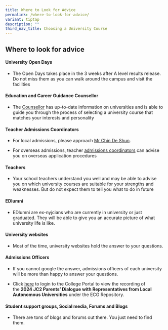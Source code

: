```yaml
---
title: Where to Look for Advice
permalink: /where-to-look-for-advice/
variant: tiptap
description: ""
third_nav_title: Choosing a University Course
---
```

<h2>Where to look for advice</h2>
<h4>University Open Days</h4>
<ul>
<li>
<p>The Open Days takes place in the 3 weeks after A level results release.
Do not miss them as you can walk around the campus and visit the facilities</p>
</li>
</ul>
<h4>Education and Career Guidance Counsellor</h4>
<ul>
<li>
<p>The <a href="https://ecg.nanyangjc.moe.edu.sg/career-counselling/" class="wixui-rich-text__text" rel="noopener noreferrer nofollow" target="_self"><u>Counsellor</u></a> has
up-to-date information on universities and is able to guide you through
the process of selecting a university course that matches your interests
and personality</p>
</li>
</ul>
<h4>Teacher Admissions Coordinators</h4>
<ul>
<li>
<p>For local admissions, please approach <a href="mailto:chin_de_shun@moe.edu.sg" class="wixui-rich-text__text" rel="noopener noreferrer nofollow" target="_self"><u>Mr Chin De Shun</u></a>.</p>
</li>
<li>
<p>For overseas admissions, teacher <a href="https://ecg.nanyangjc.moe.edu.sg/admissions-coordinators/" class="wixui-rich-text__text" rel="noopener noreferrer nofollow" target="_self"><u>admissions coordinators</u></a> can
advise you on overseas application procedures</p>
</li>
</ul>
<h4>Teachers</h4>
<ul>
<li>
<p>Your school teachers understand you well and may be able to advise you
on which university courses are suitable for your strengths and weaknesses.
But do not expect them to tell you what to do in future</p>
</li>
</ul>
<h4>EDlumni</h4>
<ul>
<li>
<p>EDlumni are ex-nyjcians who are currently in university or just graduated.
They will be able to give you an accurate picture of what university life
is like.</p>
</li>
</ul>
<h4>University websites</h4>
<ul>
<li>
<p>Most of the time, university websites hold the answer to your questions.</p>
</li>
</ul>
<h4>Admissions Officers</h4>
<ul>
<li>
<p>If you cannot google the answer, admissions officers of each university
will be more than happy to answer your questions.</p>
</li>
<li>
<p>Click <a href="https://portal.nyjc.edu.sg/" class="wixui-rich-text__text" rel="noreferrer noopener" target="_blank"><u>here</u></a> to login to the College
Portal to view the recording of the&nbsp;<strong>2024 JC2 Parents’ Dialogue with Representatives from Local Autonomous Universities</strong> under
the ECG Repository.</p>
</li>
</ul>
<h4>Student support groups, Social media, Forums and Blogs</h4>
<ul>
<li>
<p>​There are tons of blogs and forums out there. You just need to find them.</p>
</li>
</ul>
<p></p>